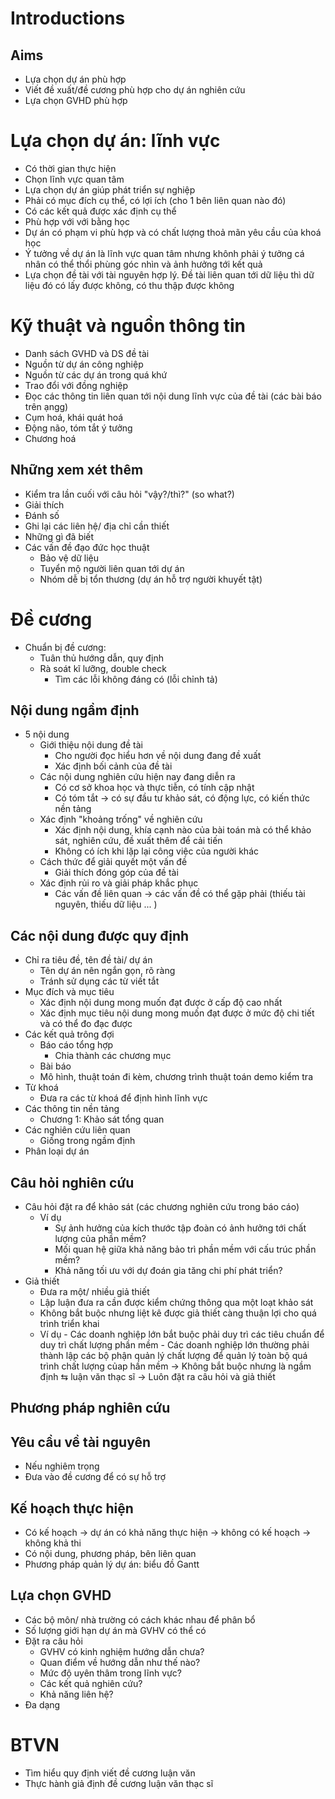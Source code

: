 # Introductions

## Aims

- Lựa chọn dự án phù hợp
- Viết đề xuất/đề cương phù hợp cho dự án nghiên cứu
- Lựa chọn GVHD phù hợp

# Lựa chọn dự án: lĩnh vực

- Có thời gian thực hiện
- Chọn lĩnh vực quan tâm
- Lựa chọn dự án giúp phát triển sự nghiệp
- Phải có mục đích cụ thể, có lợi ích (cho 1 bên liên quan nào đó)
- Có các kết quả được xác định cụ thể
- Phù hợp với với bằng học
- Dự án có phạm vi phù hợp và có chất lượng thoả mãn yêu cầu của khoá học
- Ý tưởng về dự án là lĩnh vực quan tâm nhưng khônh phải ý tưởng cá nhân có thể thổi phùng góc nhìn và ảnh hưởng tới kết quả
- Lựa chọn đề tài với tài nguyên hợp lý. Đề tài liên quan tới dữ liệu thì dữ liệu đó có lấy được không, có thu thập được không

# Kỹ thuật và nguồn thông tin

- Danh sách GVHD và DS đề tài
- Nguồn từ dự án công nghiệp
- Nguồn từ các dự án trong quá khứ
- Trao đổi với đồng nghiệp
- Đọc các thông tin liên quan tới nội dung lĩnh vực của đề tài (các bài báo trên ạngg)
- Cụm hoá, khái quát hoá
- Động não, tóm tắt ý tưởng
- Chương hoá

## Những xem xét thêm

- Kiểm tra lần cuối với câu hỏi "vậy?/thì?" (so what?)
- Giải thích
- Đánh số
- Ghi lại các liên hệ/ địa chỉ cần thiết
- Những gì đã biết
- Các vấn đề đạo đức học thuật
  - Bảo vệ dữ liệu
  - Tuyển mộ người liên quan tới dự án
  - Nhóm dễ bị tổn thương (dự án hỗ trợ người khuyết tật)

# Đề cương

- Chuẩn bị đề cương:
  - Tuân thủ hướng dẫn, quy định
  - Rà soát kĩ lưỡng, double check
    - Tìm các lỗi không đáng có (lỗi chỉnh tả)

## Nội dung ngầm định

- 5 nội dung
  - Giới thiệu nội dung đề tài
    - Cho người đọc hiểu hơn về nội dung đang đề xuất
    - Xác định bối cảnh của đề tài
  - Các nội dung nghiên cứu hiện nay đang diễn ra
    - Có cơ sở khoa học và thực tiễn, có tính cập nhật
    - Có tóm tắt &rarr; có sự đầu tư khảo sát, có động lực, có kiến thức nền tảng
  - Xác định "khoảng trống" về nghiên cứu
    - Xác định nội dung, khía cạnh nào của bài toán mà có thể khảo sát, nghiên cứu, đề xuất thêm để cải tiến
    - Không có ích khi lặp lại công việc của người khác
  - Cách thức để giải quyết một vấn đề
    - Giải thích đóng góp của đề tài
  - Xác định rủi ro và giải pháp khắc phục
    - Các vấn đề liên quan &rarr; các vấn đề có thể gặp phải (thiếu tài nguyên, thiếu dữ liệu ... )

## Các nội dung được quy định

- Chỉ ra tiêu đề, tên đề tài/ dự án
  - Tên dự án nên ngắn gọn, rõ ràng
  - Tránh sử dụng các từ viết tắt
- Mục đích và mục tiêu
  - Xác định nội dung mong muốn đạt được ở cấp độ cao nhất
  - Xác định mục tiêu nội dung mong muốn đạt được ở mức độ chi tiết và có thể đo đạc được
- Các kết quả trông đợi
  - Báo cáo tổng hợp
    - Chia thành các chương mục
  - Bài báo
  - Mô hình, thuật toán đi kèm, chương trình thuật toán demo kiểm tra
- Từ khoá
  - Đưa ra các từ khoá để định hình lĩnh vực
- Các thông tin nền tảng
  - Chương 1: Khảo sát tổng quan
- Các nghiên cứu liên quan
  - Giống trong ngầm định
- Phân loại dự án

## Câu hỏi nghiên cứu

- Câu hỏi đặt ra để khảo sát (các chương nghiên cứu trong báo cáo)
  - Ví dụ
    - Sự ảnh hưởng của kích thước tập đoàn có ảnh hưởng tới chất lượng của phần mềm?
    - Mối quan hệ giữa khả năng bảo trì phần mềm với cấu trúc phần mềm?
    - Khả năng tối ưu với dự đoán gia tăng chi phí phát triển?
- Giả thiết
  - Đưa ra một/ nhiều giả thiết
  - Lập luận đưa ra cần được kiểm chứng thông qua một loạt khảo sát
  - Không bắt buộc nhưng liệt kê được giả thiết càng thuận lợi cho quá trình triển khai
  - Ví dụ - Các doanh nghiệp lớn bắt buộc phải duy trì các tiêu chuẩn để duy trì chất lượng phần mềm - Các doanh nghiệp lớn thường phải thành lập các bộ phận quản lý chất lượng để quản lý toàn bộ quá trình chất lượng củap hần mềm
    &rarr; Không bắt buộc nhưng là ngầm định &lrarr; luận văn thạc sĩ
    &rarr; Luôn đặt ra câu hỏi và giả thiết

## Phương pháp nghiên cứu

## Yêu cầu về tài nguyên

- Nếu nghiêm trọng
- Đưa vào đề cương để có sự hỗ trợ

## Kế hoạch thực hiện

- Có kế hoạch &rarr; dự án có khả năng thực hiện &rarr; không có kế hoạch &rarr; không khả thi
- Có nội dung, phương pháp, bên liên quan
- Phương pháp quản lý dự án: biểu đồ Gantt

## Lựa chọn GVHD

- Các bộ môn/ nhà trường có cách khác nhau để phân bổ
- Số lượng giới hạn dự án mà GVHV có thể có
- Đặt ra câu hỏi
  - GVHV có kinh nghiệm hướng dẫn chưa?
  - Quan điểm về hướng dẫn như thế nào?
  - Mức độ uyên thâm trong lĩnh vực?
  - Các kết quả nghiên cứu?
  - Khả năng liên hệ?
- Đa dạng

# BTVN

- Tìm hiểu quy định viết đề cương luận văn
- Thực hành giả định đề cương luận văn thạc sĩ
